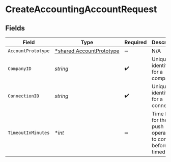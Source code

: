 # CreateAccountingAccountRequest


## Fields

| Field                                                                      | Type                                                                       | Required                                                                   | Description                                                                | Example                                                                    |
| -------------------------------------------------------------------------- | -------------------------------------------------------------------------- | -------------------------------------------------------------------------- | -------------------------------------------------------------------------- | -------------------------------------------------------------------------- |
| `AccountPrototype`                                                         | [*shared.AccountPrototype](../../../pkg/models/shared/accountprototype.md) | :heavy_minus_sign:                                                         | N/A                                                                        |                                                                            |
| `CompanyID`                                                                | *string*                                                                   | :heavy_check_mark:                                                         | Unique identifier for a company.                                           | 8a210b68-6988-11ed-a1eb-0242ac120002                                       |
| `ConnectionID`                                                             | *string*                                                                   | :heavy_check_mark:                                                         | Unique identifier for a connection.                                        | 2e9d2c44-f675-40ba-8049-353bfcb5e171                                       |
| `TimeoutInMinutes`                                                         | **int*                                                                     | :heavy_minus_sign:                                                         | Time limit for the push operation to complete before it is timed out.      |                                                                            |